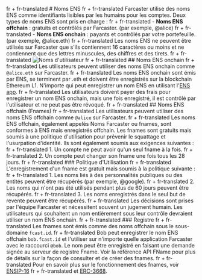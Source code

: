 fr + fr-translated # Noms ENS
fr + fr-translated Farcaster utilise des noms ENS comme identifiants lisibles par les humains pour les comptes. Deux types de noms ENS sont pris en charge :
fr + fr-translated - **Noms ENS offchain** : gratuits et contrôlés par Farcaster. (par exemple, @alice)
fr + fr-translated - **Noms ENS onchain** : payants et contrôlés par votre portefeuille. (par exemple, @alice.eth)
fr + fr-translated Les noms ENS ne peuvent être utilisés sur Farcaster que s'ils contiennent 16 caractères ou moins et ne contiennent que des lettres minuscules, des chiffres et des tirets.
fr + fr-translated ![Noms d'utilisateur](/assets/usernames.png)
fr + fr-translated ## Noms ENS onchain
fr + fr-translated Les utilisateurs peuvent utiliser des noms ENS onchain comme `@alice.eth` sur Farcaster.
fr + fr-translated Les noms ENS onchain sont émis par ENS, se terminent par .eth et doivent être enregistrés sur la blockchain Ethereum L1. N'importe qui peut enregistrer un nom ENS en utilisant l'[ENS app](https://app.ens.domains/).
fr + fr-translated Les utilisateurs doivent payer des frais pour enregistrer un nom ENS onchain, mais une fois enregistré, il est contrôlé par l'utilisateur et ne peut pas être révoqué.
fr + fr-translated ## Noms ENS offchain (Fnames)
fr + fr-translated Les utilisateurs peuvent utiliser des noms ENS offchain comme `@alice` sur Farcaster.
fr + fr-translated Les noms ENS offchain, également appelés Noms Farcaster ou fnames, sont conformes à ENS mais enregistrés offchain. Les fnames sont gratuits mais soumis à une politique d'utilisation pour prévenir le squattage et l'usurpation d'identité. Ils sont également soumis aux exigences suivantes :
fr + fr-translated 1. Un compte ne peut avoir qu'un seul fname à la fois.
fr + fr-translated 2. Un compte peut changer son fname une fois tous les 28 jours.
fr + fr-translated ### Politique d'Utilisation
fr + fr-translated L'enregistrement d'un fname est gratuit mais soumis à la politique suivante :
fr + fr-translated 1. Les noms liés à des personnalités publiques ou des entités peuvent être récupérés (par exemple, @google).
fr + fr-translated 2. Les noms qui n'ont pas été utilisés pendant plus de 60 jours peuvent être récupérés.
fr + fr-translated 3. Les noms enregistrés dans le seul but de revente peuvent être récupérés.
fr + fr-translated Les décisions sont prises par l'équipe Farcaster et nécessitent souvent un jugement humain. Les utilisateurs qui souhaitent un nom entièrement sous leur contrôle devraient utiliser un nom ENS onchain.
fr + fr-translated ### Registre
fr + fr-translated Les fnames sont émis comme des noms offchain sous le sous-domaine `fcast.id`.
fr + fr-translated Bob peut enregistrer le nom ENS offchain `bob.fcast.id` et l'utiliser sur n'importe quelle application Farcaster avec le raccourci `@bob`. Le nom peut être enregistré en faisant une demande signée au serveur de registre Fname. Voir la référence API FName pour plus de détails sur la façon de consulter et de créer des fnames.
fr + fr-translated Pour en savoir plus sur le fonctionnement des fnames, voir [ENSIP-16](https://docs.ens.domains/ens-improvement-proposals/ensip-16-offchain-metadata)
fr + fr-translated et [ERC-3668](https://eips.ethereum.org/EIPS/eip-3668).